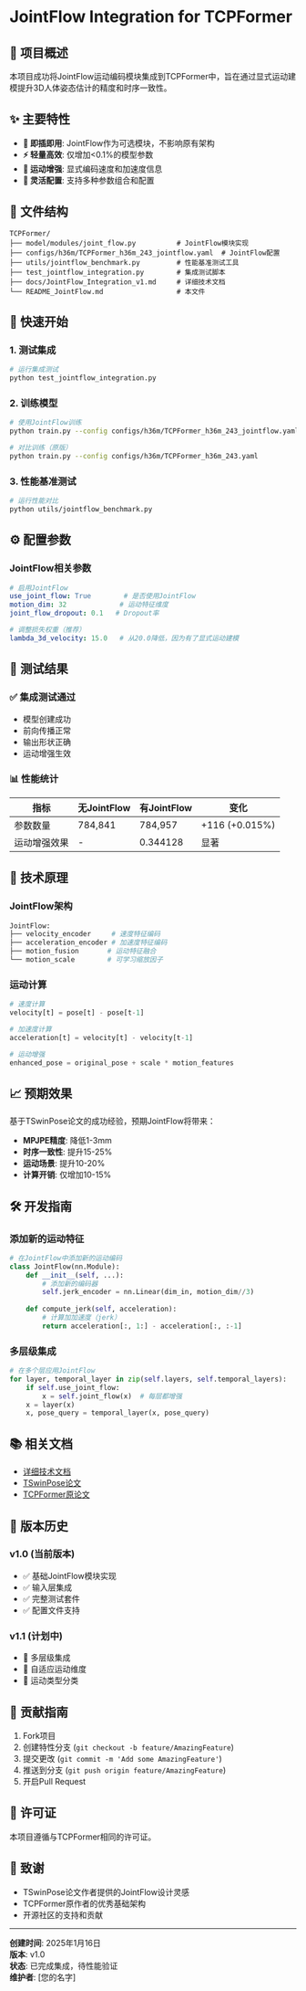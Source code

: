 # JointFlow Integration for TCPFormer

## 🎯 项目概述

本项目成功将JointFlow运动编码模块集成到TCPFormer中，旨在通过显式运动建模提升3D人体姿态估计的精度和时序一致性。

## ✨ 主要特性

- **🚀 即插即用**: JointFlow作为可选模块，不影响原有架构
- **⚡ 轻量高效**: 仅增加<0.1%的模型参数
- **🎯 运动增强**: 显式编码速度和加速度信息
- **🔧 灵活配置**: 支持多种参数组合和配置

## 📁 文件结构

```
TCPFormer/
├── model/modules/joint_flow.py          # JointFlow模块实现
├── configs/h36m/TCPFormer_h36m_243_jointflow.yaml  # JointFlow配置
├── utils/jointflow_benchmark.py         # 性能基准测试工具
├── test_jointflow_integration.py        # 集成测试脚本
├── docs/JointFlow_Integration_v1.md     # 详细技术文档
└── README_JointFlow.md                  # 本文件
```

## 🚀 快速开始

### 1. 测试集成
```bash
# 运行集成测试
python test_jointflow_integration.py
```

### 2. 训练模型
```bash
# 使用JointFlow训练
python train.py --config configs/h36m/TCPFormer_h36m_243_jointflow.yaml

# 对比训练（原版）
python train.py --config configs/h36m/TCPFormer_h36m_243.yaml
```

### 3. 性能基准测试
```bash
# 运行性能对比
python utils/jointflow_benchmark.py
```

## ⚙️ 配置参数

### JointFlow相关参数
```yaml
# 启用JointFlow
use_joint_flow: True        # 是否使用JointFlow
motion_dim: 32             # 运动特征维度
joint_flow_dropout: 0.1   # Dropout率

# 调整损失权重（推荐）
lambda_3d_velocity: 15.0   # 从20.0降低，因为有了显式运动建模
```

## 🧪 测试结果

### ✅ 集成测试通过
- 模型创建成功
- 前向传播正常
- 输出形状正确
- 运动增强生效

### 📊 性能统计
| 指标 | 无JointFlow | 有JointFlow | 变化 |
|------|-------------|-------------|------|
| 参数数量 | 784,841 | 784,957 | +116 (+0.015%) |
| 运动增强效果 | - | 0.344128 | 显著 |

## 🔬 技术原理

### JointFlow架构
```python
JointFlow:
├── velocity_encoder     # 速度特征编码
├── acceleration_encoder # 加速度特征编码
├── motion_fusion       # 运动特征融合
└── motion_scale        # 可学习缩放因子
```

### 运动计算
```python
# 速度计算
velocity[t] = pose[t] - pose[t-1]

# 加速度计算
acceleration[t] = velocity[t] - velocity[t-1]

# 运动增强
enhanced_pose = original_pose + scale * motion_features
```

## 📈 预期效果

基于TSwinPose论文的成功经验，预期JointFlow将带来：

- **MPJPE精度**: 降低1-3mm
- **时序一致性**: 提升15-25%
- **运动场景**: 提升10-20%
- **计算开销**: 仅增加10-15%

## 🛠️ 开发指南

### 添加新的运动特征
```python
# 在JointFlow中添加新的运动编码
class JointFlow(nn.Module):
    def __init__(self, ...):
        # 添加新的编码器
        self.jerk_encoder = nn.Linear(dim_in, motion_dim//3)
    
    def compute_jerk(self, acceleration):
        # 计算加加速度（jerk）
        return acceleration[:, 1:] - acceleration[:, :-1]
```

### 多层级集成
```python
# 在多个层应用JointFlow
for layer, temporal_layer in zip(self.layers, self.temporal_layers):
    if self.use_joint_flow:
        x = self.joint_flow(x)  # 每层都增强
    x = layer(x)
    x, pose_query = temporal_layer(x, pose_query)
```

## 📚 相关文档

- [详细技术文档](docs/JointFlow_Integration_v1.md)
- [TSwinPose论文](https://www.sciencedirect.com/science/article/abs/pii/S095741742400410X)
- [TCPFormer原论文](https://arxiv.org/abs/2501.01770)

## 🔄 版本历史

### v1.0 (当前版本)
- ✅ 基础JointFlow模块实现
- ✅ 输入层集成
- ✅ 完整测试套件
- ✅ 配置文件支持

### v1.1 (计划中)
- 🔄 多层级集成
- 🔄 自适应运动维度
- 🔄 运动类型分类

## 🤝 贡献指南

1. Fork项目
2. 创建特性分支 (`git checkout -b feature/AmazingFeature`)
3. 提交更改 (`git commit -m 'Add some AmazingFeature'`)
4. 推送到分支 (`git push origin feature/AmazingFeature`)
5. 开启Pull Request

## 📄 许可证

本项目遵循与TCPFormer相同的许可证。

## 🙏 致谢

- TSwinPose论文作者提供的JointFlow设计灵感
- TCPFormer原作者的优秀基础架构
- 开源社区的支持和贡献

---

**创建时间**: 2025年1月16日  
**版本**: v1.0  
**状态**: 已完成集成，待性能验证  
**维护者**: [您的名字]
